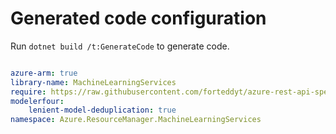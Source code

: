 # Generated code configuration

Run `dotnet build /t:GenerateCode` to generate code.

``` yaml

azure-arm: true
library-name: MachineLearningServices
require: https://raw.githubusercontent.com/forteddyt/azure-rest-api-specs/db218390cc57f2509db0e88d8d5ffd1872aa9435/specification/machinelearningservices/resource-manager/readme.md
modelerfour:
    lenient-model-deduplication: true
namespace: Azure.ResourceManager.MachineLearningServices

```